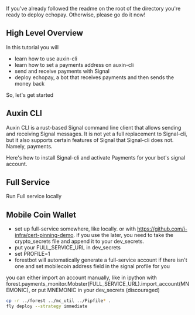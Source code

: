 If you've already followed the readme on the root of the directory you're ready to deploy echopay. Otherwise, please go do it now!

## High Level Overview ##

In this tutorial you will
* learn how to use auxin-cli
* learn how to set a payments address on auxin-cli
* send and receive payments with Signal
* deploy echopay, a bot that receives payments and then sends the money back

So, let's get started

## Auxin CLI ##

Auxin CLI is a rust-based Signal command line client that allows sending and receiving Signal messages. It is not yet a full replacement to Signal-cli, but it also supports certain features of Signal that Signal-cli does not. Namely, payments.

Here's how to install Signal-cli and activate Payments for your bot's signal account.

## Full Service ##

Run Full service locally



## Mobile Coin Wallet ##

- set up full-service somewhere, like locally. or with https://github.com/i-infra/cert-pinning-demo. if you use the later, you need to take the crypto_secrets file and append it to your dev_secrets.
- put your FULL_SERVICE_URL in dev_secrets
- set PROFILE=1
- forestbot will automatically generate a full-service account if there isn't one and set mobilecoin address field in the signal profile for you

you can either import an account manually, like in ipython with forest.payments_monitor.Mobster(FULL_SERVICE_URL).import_account(MNEMONIC), or put MNEMONIC in your dev_secrets (discouraged)



```bash
cp -r ../forest ../mc_util ../Pipfile* .
fly deploy --strategy immediate
```
